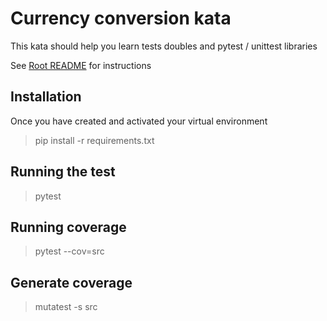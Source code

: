 # Currency conversion kata

This kata should help you learn tests doubles and pytest / unittest libraries

See [Root README](../README.md) for instructions

## Installation
Once you have created and activated your virtual environment

> pip install -r requirements.txt

## Running the test

> pytest

## Running coverage

> pytest --cov=src

## Generate coverage

> mutatest -s src